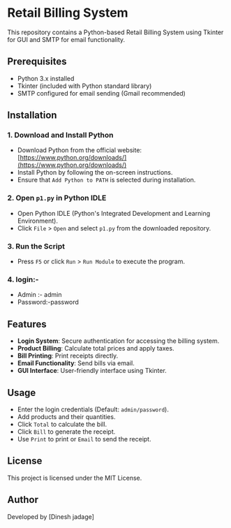 # Retail Billing System

This repository contains a Python-based Retail Billing System using Tkinter for GUI and SMTP for email functionality.

## Prerequisites

- Python 3.x installed
- Tkinter (included with Python standard library)
- SMTP configured for email sending (Gmail recommended)

## Installation

### 1. Download and Install Python

- Download Python from the official website: [https://www.python.org/downloads/](https://www.python.org/downloads/)
- Install Python by following the on-screen instructions.
- Ensure that `Add Python to PATH` is selected during installation.

### 2. Open `p1.py` in Python IDLE

- Open Python IDLE (Python's Integrated Development and Learning Environment).
- Click `File` > `Open` and select `p1.py` from the downloaded repository.

### 3. Run the Script

- Press `F5` or click `Run` > `Run Module` to execute the program.

### 4. login:-
- Admin :- admin
- Password:-password

## Features

- **Login System**: Secure authentication for accessing the billing system.
- **Product Billing**: Calculate total prices and apply taxes.
- **Bill Printing**: Print receipts directly.
- **Email Functionality**: Send bills via email.
- **GUI Interface**: User-friendly interface using Tkinter.

## Usage

- Enter the login credentials (Default: `admin/password`).
- Add products and their quantities.
- Click `Total` to calculate the bill.
- Click `Bill` to generate the receipt.
- Use `Print` to print or `Email` to send the receipt.

## License

This project is licensed under the MIT License.

## Author

Developed by [Dinesh jadage]

